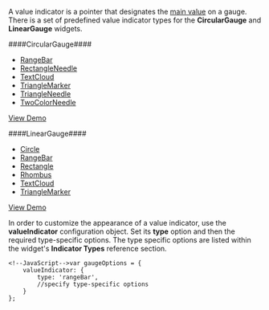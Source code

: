 A value indicator is a pointer that designates the [main value](/api-reference/20%20Data%20Visualization%20Widgets/BaseGauge/1%20Configuration/value.md '/Documentation/ApiReference/Data_Visualization_Widgets/dxCircularGauge/Configuration/#value') on a gauge. There is a set of predefined value indicator types for the **CircularGauge** and **LinearGauge** widgets.

####CircularGauge####

- [RangeBar](/api-reference/20%20Data%20Visualization%20Widgets/35%20dxCircularGauge/5%20Indicator%20Types/RangeBar '/Documentation/ApiReference/Data_Visualization_Widgets/dxCircularGauge/Indicator_Types/RangeBar/')
- [RectangleNeedle](/api-reference/20%20Data%20Visualization%20Widgets/35%20dxCircularGauge/5%20Indicator%20Types/RectangleNeedle '/Documentation/ApiReference/Data_Visualization_Widgets/dxCircularGauge/Indicator_Types/RectangleNeedle/')
- [TextCloud](/api-reference/20%20Data%20Visualization%20Widgets/35%20dxCircularGauge/5%20Indicator%20Types/TextCloud '/Documentation/ApiReference/Data_Visualization_Widgets/dxCircularGauge/Indicator_Types/TextCloud/')
- [TriangleMarker](/api-reference/20%20Data%20Visualization%20Widgets/35%20dxCircularGauge/5%20Indicator%20Types/TriangleMarker '/Documentation/ApiReference/Data_Visualization_Widgets/dxCircularGauge/Indicator_Types/TriangleMarker/')
- [TriangleNeedle](/api-reference/20%20Data%20Visualization%20Widgets/35%20dxCircularGauge/5%20Indicator%20Types/TriangleNeedle '/Documentation/ApiReference/Data_Visualization_Widgets/dxCircularGauge/Indicator_Types/TriangleNeedle/')
- [TwoColorNeedle](/api-reference/20%20Data%20Visualization%20Widgets/35%20dxCircularGauge/5%20Indicator%20Types/TwoColorNeedle '/Documentation/ApiReference/Data_Visualization_Widgets/dxCircularGauge/Indicator_Types/TwoColorNeedle/')

<a href="http://js.devexpress.com/Demos/WidgetsGallery/#demo/gaugescirculargaugescirculargaugebasicelementsdifferentvalueindicatortypes/" class="button orange small fix-width-155" style="margin-right: 20px;" target="_blank">View Demo</a>

####LinearGauge####

- [Circle](/api-reference/20%20Data%20Visualization%20Widgets/40%20dxLinearGauge/5%20Indicator%20Types/Circle '/Documentation/ApiReference/Data_Visualization_Widgets/dxLinearGauge/Indicator_Types/Circle/')
- [RangeBar](/api-reference/20%20Data%20Visualization%20Widgets/40%20dxLinearGauge/5%20Indicator%20Types/RangeBar '/Documentation/ApiReference/Data_Visualization_Widgets/dxLinearGauge/Indicator_Types/RangeBar/')
- [Rectangle](/api-reference/20%20Data%20Visualization%20Widgets/40%20dxLinearGauge/5%20Indicator%20Types/Rectangle '/Documentation/ApiReference/Data_Visualization_Widgets/dxLinearGauge/Indicator_Types/Rectangle/')
- [Rhombus](/api-reference/20%20Data%20Visualization%20Widgets/40%20dxLinearGauge/5%20Indicator%20Types/Rhombus '/Documentation/ApiReference/Data_Visualization_Widgets/dxLinearGauge/Indicator_Types/Rhombus/')
- [TextCloud](/api-reference/20%20Data%20Visualization%20Widgets/40%20dxLinearGauge/5%20Indicator%20Types/TextCloud '/Documentation/ApiReference/Data_Visualization_Widgets/dxLinearGauge/Indicator_Types/TextCloud/')
- [TriangleMarker](/api-reference/20%20Data%20Visualization%20Widgets/40%20dxLinearGauge/5%20Indicator%20Types/TriangleMarker '/Documentation/ApiReference/Data_Visualization_Widgets/dxLinearGauge/Indicator_Types/TriangleMarker/')

<a href="http://js.devexpress.com/Demos/WidgetsGallery/#demo/gaugeslineargaugeslineargaugebasicelementsdifferentvalueindicatortypes/" class="button orange small fix-width-155" style="margin-right: 20px;" target="_blank">View Demo</a>

In order to customize the appearance of a value indicator, use the **valueIndicator** configuration object. Set its **type** option and then the required type-specific options. The type specific options are listed within the widget's **Indicator Types** reference section. 

	<!--JavaScript-->var gaugeOptions = {
        valueIndicator: {
            type: 'rangeBar',
			//specify type-specific options
        }
    };


